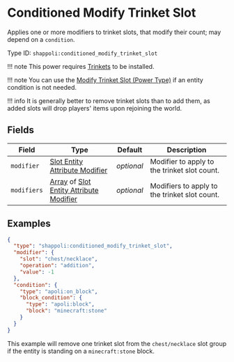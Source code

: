# Conditioned Modify Trinket Slot

Applies one or more modifiers to trinket slots, that modify their count; may depend on a `condition`.

Type ID: `shappoli:conditioned_modify_trinket_slot`

!!! note
    This power requires [Trinkets](https://modrinth.com/mod/trinkets/) to be installed.

!!! note
    You can use the [Modify Trinket Slot (Power Type)](./modify_trinket_slot.md) if an entity condition is not needed.

!!! info
    It is generally better to remove trinket slots than to add them, as added slots will drop players' items upon rejoining the world.

## Fields

Field | Type | Default | Description
------|------|---------|------------
`modifier` | [Slot Entity Attribute Modifier](../data/slot_entity_attribute_modifier.md) | *optional* | Modifier to apply to the trinket slot count.
`modifiers` | [Array](https://origins.readthedocs.io/en/latest/types/data_types/array/) of [Slot Entity Attribute Modifier](../data/slot_entity_attribute_modifier.md) | *optional* | Modifiers to apply to the trinket slot count.

## Examples

```json
{
  "type": "shappoli:conditioned_modify_trinket_slot",
  "modifier": {
    "slot": "chest/necklace",
    "operation": "addition",
    "value": -1
  },
  "condition": {
    "type": "apoli:on_block",
    "block_condition": {
      "type": "apoli:block",
      "block": "minecraft:stone"
    }
  }
}
```

This example will remove one trinket slot from the `chest/necklace` slot group if the entity is standing on a `minecraft:stone` block.
